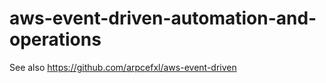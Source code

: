 # aws-event-driven-automation-and-operations

See also https://github.com/arpcefxl/aws-event-driven
